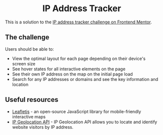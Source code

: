 <h1 align="center"> IP Address Tracker </h1>

This is a solution to the [IP address tracker challenge on Frontend Mentor](https://www.frontendmentor.io/challenges/ip-address-tracker-I8-0yYAH0).


## The challenge

Users should be able to:

- View the optimal layout for each page depending on their device's screen size
- See hover states for all interactive elements on the page
- See their own IP address on the map on the initial page load
- Search for any IP addresses or domains and see the key information and location

## Useful resources
- [Leafletjs](https://leafletjs.com/) - an open-source JavaScript library
for mobile-friendly interactive maps
- [IP Geolocation API](https://geo.ipify.org/) - IP Geolocation API allows you to locate and identify website visitors by IP address. 